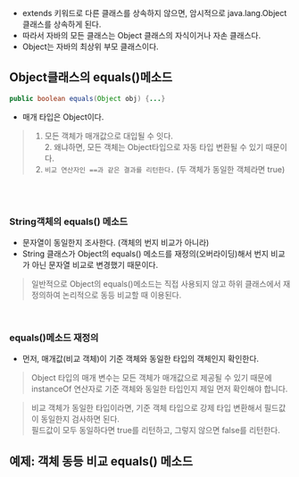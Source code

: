 + extends 키워드로 다른 클래스를 상속하지 않으면, 암시적으로 java.lang.Object 클래스를 상속하게 된다.
+ 따라서 자바의 모든 클래스는 Object 클래스의 자식이거나 자손 클래스다.
+ Object는 자바의 최상위 부모 클래스이다.

## Object클래스의 equals()메소드
```java 
public boolean equals(Object obj) {...}
```

+ 매개 타입은 Object이다.
> 1. 모든 객체가 매개값으로 대입될 수 잇다.  <br> 2. 왜냐하면, 모든 객체는 Object타입으로 자동 타입 변환될 수 있기 때문이다. <br>
> 3. `비교 연산자인 ==과 같은 결과를 리턴한다.` (두 객체가 동일한 객체라면 true)

<br> <br>

### String객체의 equals() 메소드
+ 문자열이 동일한지 조사한다. (객체의 번지 비교가 아니라)
+ String 클래스가 Object의 equals() 메소드를 재정의(오버라이딩)해서 번지 비교가 아닌 문자열 비교로 변경했기 때문이다.

> 일반적으로 Object의 equals()메소드는 직접 사용되지 않고 하위 클래스에서 재정의하여 논리적으로 동등 비교할 때 이용된다.

<br>

### equals()메소드 재정의
+ 먼저, 매개값(비교 객체)이 기준 객체와 동일한 타입의 객체인지 확인한다.
> Object 타입의 매개 변수는 모든 객체가 매개값으로 제공될 수 있기 때문에 instanceOf 연산자로 기준 객체와 동일한 타입인지 제일 먼저 확인해야 합니다.

> 비교 객체가 동일한 타입이라면, 기준 객체 타입으로 강제 타입 변환해서 필드값이 동일한지 검사하면 된다. <br> 
> 필드값이 모두 동일하다면 true를 리턴하고, 그렇지 않으면 false를 리턴한다.

## 예제: 객체 동등 비교 equals() 메소드
